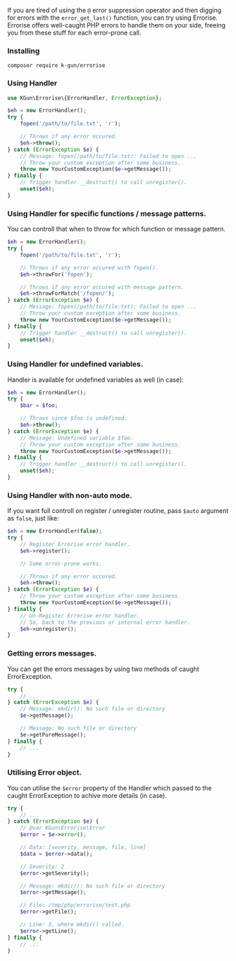 If you are tired of using the `@` error suppression operator and then digging for errors with the `error_get_last()` function, you can try using Errorise. Errorise offers well-caught PHP errors to handle them on your side, freeing you from these stuff for each error-prone call.

### Installing
```
composer require k-gun/errorise
```

### Using Handler

```php
use KGun\Errorise\{ErrorHandler, ErrorException};

$eh = new ErrorHandler();
try {
    fopen('/path/to/file.txt', 'r');

    // Throws if any error occured.
    $eh->throw();
} catch (ErrorException $e) {
    // Message: fopen(/path/to/file.txt): Failed to open ...
    // Throw your custom exception after some business.
    throw new YourCustomException($e->getMessage());
} finally {
    // Trigger handler __destruct() to call unregister().
    unset($eh);
}
```

### Using Handler for specific functions / message patterns.

You can controll that when to throw for which function or message pattern.

```php
$eh = new ErrorHandler();
try {
    fopen('/path/to/file.txt', 'r');

    // Throws if any error occured with fopen().
    $eh->throwFor('fopen');

    // Throws if any error occured with message pattern.
    $eh->throwForMatch('/fopen/');
} catch (ErrorException $e) {
    // Message: fopen(/path/to/file.txt): Failed to open ...
    // Throw your custom exception after some business.
    throw new YourCustomException($e->getMessage());
} finally {
    // Trigger handler __destruct() to call unregister().
    unset($eh);
}
```

### Using Handler for undefined variables.

Handler is available for undefined variables as well (in case):

```php
$eh = new ErrorHandler();
try {
    $bar = $foo;

    // Throws since $foo is undefined.
    $eh->throw();
} catch (ErrorException $e) {
    // Message: Undefined variable $foo.
    // Throw your custom exception after some business.
    throw new YourCustomException($e->getMessage());
} finally {
    // Trigger handler __destruct() to call unregister().
    unset($eh);
}
```

### Using Handler with non-auto mode.

If you want full controll on register / unregister routine, pass `$auto` argument as `false`, just like:

```php
$eh = new ErrorHandler(false);
try {
    // Register Errorise error handler.
    $eh->register();

    // Some error-prone works.

    // Throws if any error occured.
    $eh->throw();
} catch (ErrorException $e) {
    // Throw your custom exception after some business.
    throw new YourCustomException($e->getMessage());
} finally {
    // Un-Register Errorise error handler.
    // So, back to the previous or internal error handler.
    $eh->unregister();
}
```
### Getting errors messages.

You can get the errors messages by using two methods of caught ErrorException.

```php
try {
    // ...
} catch (ErrorException $e) {
    // Message: mkdir(): No such file or directory
    $e->getMessage();

    // Message: No such file or directory
    $e->getPureMessage();
} finally {
    // ...
}
```

### Utilising Error object.

You can utilise the `$error` property of the Handler which passed to the caught ErrorException to achive more details (in case).

```php
try {
    // ...
} catch (ErrorException $e) {
    // @var KGun\Errorise\Error
    $error = $e->error();

    // Data: [severity, message, file, line]
    $data = $error->data();

    // Severity: 2
    $error->getSeverity();

    // Message: mkdir(): No such file or directory
    $error->getMessage();

    // File: /tmp/php/errorise/test.php
    $error->getFile();

    // Line: 3, where mkdir() called.
    $error->getLine();
} finally {
    // ...
}
```
